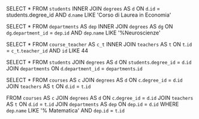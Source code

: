 <!-- 1. Selezionare tutti gli studenti iscritti al Corso di Laurea in Economia -->

SELECT *
FROM `students`
INNER JOIN `degrees` AS `d`
ON `d`.`id` = students.degree_id AND `d`.`name` LIKE 'Corso di Laurea in Economia'

<!--  2. Selezionare tutti i Corsi di Laurea Magistrale del Dipartimento di Neuroscienze -->

SELECT *
FROM `departments` AS `dep`
INNER JOIN `degrees` AS `dg`
ON `dg`.`department_id` = `dep`.`id` AND `dep`.`name` LIKE '%Neuroscienze'

<!-- 3. Selezionar tutti i corsi in cui insegnava fulvio Amato (id = 44) -->

SELECT *
FROM `course_teacher` AS `c_t` 
INNER JOIN `teachers` AS `t`
ON `t`.`id` = `c_t`.`teacher_id` AND `id` LIKE 44

<!-- 4. Selezionare tutti gli studenti con i dati realativi al corso di laurea a cui sono iscritti e il relativo dipartimento, in oridine alfabetico per cognome e nome -->

SELECT *
FROM `students`
JOIN `degrees` AS `d`
ON `students`.`degree_id` = `d`.`id` 
JOIN `departments` 
ON `d`.`department_id` = `departments`.`id` 

<!-- 5. Selezionare tutti i corsi di laurea con i relativi corsi e insegnanti -->

SELECT *
FROM `courses` AS `c`
JOIN `degrees` AS `d`
ON `c`.`degree_id` = `d`.`id` 
JOIN `teachers` AS `t` 
ON `d`.`id` = `t`.`id` 

<!-- 6. Selezionare titto i docenti che insegnano nel Dipartimento di Matematica -->

FROM `courses` AS `c`
JOIN `degrees` AS `d`
ON `c`.`degree_id` = `d`.`id` 
JOIN `teachers` AS `t` 
ON `d`.`id` = `t`.`id` 
JOIN `departments` AS `dep`
ON `dep`.`id` = `d`.`id`
WHERE `dep`.`name` LIKE '% Matematica' AND `dep`.`id` = `t`.`id`
